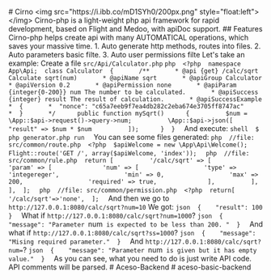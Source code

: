 #   C i r n o  
  
 < i m g   s r c = " h t t p s : / / i . i b b . c o / m D 1 S Y h 0 / 2 0 0 p x . p n g "   s t y l e = " f l o a t : l e f t " > < / i m g >  
  
 C i r n o - p h p   i s   a   l i g h t - w e i g h t   p h p   a p i   f r a m e w o r k   f o r   r a p i d   d e v e l o p m e n t ,   b a s e d   o n   F l i g h t   a n d   M e d o o ,   w i t h   a p i D o c   s u p p o r t .  
  
 # #   F e a t u r e s  
  
 C i r n o - p h p   h e l p s   c r e a t e   a p i   w i t h   m a n y   * * A U T O M A T I C A L * *   o p e r a t i o n s ,   w h i c h   s a v e s   y o u r   m a s s i v e   t i m e .    
  
 1 .   A u t o   g e n e r a t e   * * h t t p   m e t h o d s ,   r o u t e s * *   i n t o   f i l e s .  
 2 .   A u t o   * * p a r a m e t e r s * *   b a s i c   f i l t e .  
 3 .   A u t o   * * u s e r   p e r m i s s i o n s * *     f i l t e  
  
 L e t ' s   t a k e   a n   e x a m p l e :  
  
 C r e a t e   a   f i l e   ` s r c / A p i / C a l c u l a t o r . p h p `  
  
 ` ` ` p h p  
 < ? p h p  
 n a m e s p a c e   A p p \ A p i ;  
 c l a s s   C a l c u l a t o r  
 {  
           / * *  
           *   @ a p i   { g e t }   / c a l c / s q r t   C a l c u l a t e   s q r t ( n u m )  
           *   @ a p i N a m e   s q r t  
           *   @ a p i G r o u p   C a l c u l a t o r  
           *   @ a p i V e r s i o n   0 . 2  
           *   @ a p i P e r m i s s i o n   n o n e  
           *   @ a p i P a r a m   { i n t e g e r { 0 - 2 0 0 } }   n u m   T h e   n u m b e r   t o   b e   c a l c u l a t e d .  
           *   @ a p i S u c c e s s   { i n t e g e r }   r e s u l t   T h e   r e s u l t   o f   c a l c u l a t i o n .  
           *   @ a p i S u c c e s s E x a m p l e  
           *     {  
           *     " n o n c e " :   " c 6 5 a 7 e e b 9 f 7 e a 4 d b 2 8 2 c 2 e b a 6 7 4 e 3 7 0 5 f f 8 7 4 7 a c "  
           *     }  
           * /  
         p u b l i c   f u n c t i o n   m y S q r t ( )  
         {  
                 $ n u m   =   \ A p p : : $ a p i - > r e q u e s t ( ) - > q u e r y - > n u m ;  
                 \ A p p : : $ a p i - > j s o n ( [  
                         " r e s u l t "   = >   $ n u m   *   $ n u m  
                 ] ) ;  
         }  
 }  
 ` ` `  
  
 A n d   e x e c u t e :  
  
 ` ` ` s h e l l  
 $   p h p   g e n e r a t o r . p h p   r u n  
 ` ` `  
  
 Y o u   c a n   s e e   s o m e   f i l e s   g e n e r a t e d :  
  
 ` ` ` p h p  
 / / f i l e :   s r c / c o m m o n / r o u t e . p h p  
 < ? p h p  
 $ a p i W e l c o m e   =   n e w   \ A p p \ A p i \ W e l c o m e ( ) ;  
 F l i g h t : : r o u t e ( ' G E T   / ' ,   a r r a y ( $ a p i W e l c o m e ,   ' i n d e x ' ) ) ;  
 ` ` `  
  
 ` ` ` p h p  
 / / f i l e :   s r c / c o m m o n / r u l e . p h p  
 r e t u r n   [          
         ' / c a l c / s q r t '   = >   [  
                 ' p a r a m '   = >   [  
                         ' n u m '   = >   [  
                                 ' t y p e '   = >   ' i n t e g e r e g e r ' ,  
                                 ' m i n '   = >   0 ,  
                                 ' m a x '   = >   2 0 0 ,  
                                 ' r e q u i r e d '   = >   t r u e ,  
                         ] ,  
                 ] ,  
         ] ,  
 ] ;  
 ` ` `  
  
 ` ` ` p h p  
 / / f i l e :   s r c / c o m m o n / p e r m i s s i o n . p h p  
 < ? p h p  
 r e t u r n [  
         ' / c a l c / s q r t ' = > ' n o n e ' ,  
 ] ;  
 ` ` `  
  
 A n d   t h e n   w e   g o   t o   ` h t t p : / / 1 2 7 . 0 . 0 . 1 : 8 0 8 0 / c a l c / s q r t ? n u m = 1 0 `  
  
 W e   g o t :  
  
 ` ` ` j s o n  
 {  
     " r e s u l t " :   1 0 0  
 }  
 ` ` `  
  
 W h a t   i f   ` h t t p : / / 1 2 7 . 0 . 0 . 1 : 8 0 8 0 / c a l c / s q r t ? n u m = 1 0 0 0 ` ?  
  
 ` ` ` j s o n  
 {  
     " m e s s a g e " :   " P a r a m e t e r   ` n u m `   i s   e x p e c t e d   t o   b e   l e s s   t h a n   2 0 0 .   "  
 }  
 ` ` `  
  
 A n d   w h a t   i f   ` h t t p : / / 1 2 7 . 0 . 0 . 1 : 8 0 8 0 / c a l c / s q r t ? s s = 1 0 0 0 ` ?  
  
 ` ` ` j s o n  
 {  
     " m e s s a g e " :   " M i s i n g   r e q u i r e d   p a r a m e t e r . "  
 }  
 ` ` `  
  
 A n d   ` h t t p : / / 1 2 7 . 0 . 0 . 1 : 8 0 8 0 / c a l c / s q r t ? n u m = ` ?  
  
 ` ` ` j s o n  
 {  
     " m e s s a g e " :   " P a r a m e t e r   ` n u m `   i s   g i v e n   b u t   i t   h a s   e m p t y   v a l u e . "  
 }  
 ` ` `  
  
  
  
 A s   y o u   c a n   s e e ,   w h a t   y o u   n e e d   t o   d o   i s   j u s t   w r i t e   A P I   c o d e .   A P I   c o m m e n t s   w i l l   b e   p a r s e d .  
  
 #   A c e s o - B a c k e n d  
 # aceso-basic-backend
